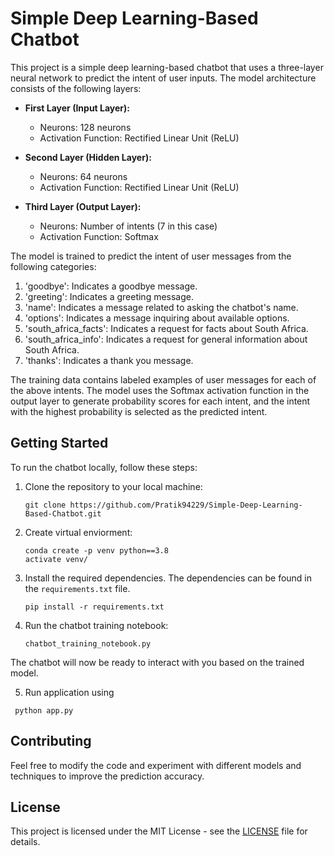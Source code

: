 
# Simple Deep Learning-Based Chatbot

This project is a simple deep learning-based chatbot that uses a three-layer neural network to predict the intent of user inputs. The model architecture consists of the following layers:

- **First Layer (Input Layer):**
  - Neurons: 128 neurons
  - Activation Function: Rectified Linear Unit (ReLU)

- **Second Layer (Hidden Layer):**
  - Neurons: 64 neurons
  - Activation Function: Rectified Linear Unit (ReLU)

- **Third Layer (Output Layer):**
  - Neurons: Number of intents (7 in this case)
  - Activation Function: Softmax

The model is trained to predict the intent of user messages from the following categories:

1. 'goodbye': Indicates a goodbye message.
2. 'greeting': Indicates a greeting message.
3. 'name': Indicates a message related to asking the chatbot's name.
4. 'options': Indicates a message inquiring about available options.
5. 'south_africa_facts': Indicates a request for facts about South Africa.
6. 'south_africa_info': Indicates a request for general information about South Africa.
7. 'thanks': Indicates a thank you message.

The training data contains labeled examples of user messages for each of the above intents. The model uses the Softmax activation function in the output layer to generate probability scores for each intent, and the intent with the highest probability is selected as the predicted intent.

## Getting Started

To run the chatbot locally, follow these steps:

1. Clone the repository to your local machine:

   ```
   git clone https://github.com/Pratik94229/Simple-Deep-Learning-Based-Chatbot.git
   ```
2. Create virtual enviorment:
   ```
   conda create -p venv python==3.8
   activate venv/
   ```

3. Install the required dependencies. The dependencies can be found in the `requirements.txt` file.

   ```
   pip install -r requirements.txt
   ```

4. Run the chatbot training notebook:

   ```
   chatbot_training_notebook.py
   ```

The chatbot will now be ready to interact with you based on the trained model.

5. Run application using
  ```
   python app.py
   ```

## Contributing

Feel free to modify the code and experiment with different models and techniques to improve the prediction accuracy.

## License

This project is licensed under the MIT License - see the [LICENSE](LICENSE) file for details.

